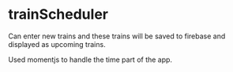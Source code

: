 # trainScheduler

Can enter new trains and these trains will be saved to firebase and displayed as upcoming trains.

Used momentjs to handle the time part of the app.
